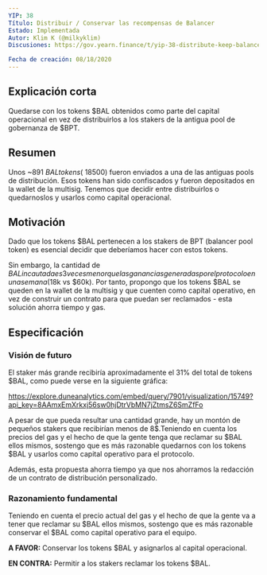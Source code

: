```yaml
---
YIP: 38
Título: Distribuir / Conservar las recompensas de Balancer
Estado: Implementada
Autor: Klim K (@milkyklim)
Discusiones: https://gov.yearn.finance/t/yip-38-distribute-keep-balancer-rewards/2436

Fecha de creación: 08/18/2020
---
```


<!--You can leave these HTML comments in your merged SIP and delete the visible duplicate text guides, they will not appear and may be helpful to refer to if you edit it again. This is the suggested template for new SIPs. Note that an SIP number will be assigned by an editor. When opening a pull request to submit your SIP, please use an abbreviated title in the filename, `sip-draft_title_abbrev.md`. The title should be 44 characters or less.-->

## Explicación corta
<!--"If you can't explain it simply, you don't understand it well enough." Simply describe the outcome the proposed changes intends to achieve. This should be non-technical and accessible to a casual community member.-->

Quedarse con los tokens $BAL obtenidos como parte del capital operacional en vez de distribuirlos a los stakers de la antigua pool de gobernanza de $BPT.


## Resumen
<!--A short (~200 word) description of the proposed change, the abstract should clearly describe the proposed change. This is what *will* be done if the SIP is implemented, not *why* it should be done or *how* it will be done. If the SIP proposes deploying a new contract, write, "we propose to deploy a new contract that will do x".-->

Unos ~891 $BAL tokens (~18500$) fueron enviados a una de las antiguas pools de distribución. Esos tokens han sido confiscados y fueron depositados en la wallet de la multisig. Tenemos que decidir entre distribuirlos o quedarnoslos y usarlos como capital operacional.

## Motivación
<!--This is the problem statement. This is the *why* of the SIP. It should clearly explain *why* the current state of the protocol is inadequate.  It is critical that you explain *why* the change is needed, if the SIP proposes changing how something is calculated, you must address *why* the current calculation is innaccurate or wrong. This is not the place to describe how the SIP will address the issue!-->
Dado que los tokens $BAL pertenecen a los stakers de BPT (balancer pool token) es esencial decidir que deberíamos hacer con estos tokens.

Sin embargo, la cantidad de $BAL incautada es 3 veces menor que las ganancias generadas por el protocolo en una semana ($18k vs $60k). Por tanto, propongo que los tokens $BAL se queden en la wallet de la multisig y que cuenten como capital operativo, en vez de construir un contrato para que puedan ser reclamados - esta solución ahorra tiempo y gas.

## Especificación
<!--The specification should describe the syntax and semantics of any new feature, there are five sections
1. Overview
2. Rationale
3. Technical Specification
4. Test Cases
5. Configurable Values
-->

### Visión de futuro
<!--This is a high level overview of *how* the SIP will solve the problem. The overview should clearly describe how the new feature will be implemented.-->

El staker más grande recibiría aproximadamente el 31% del total de tokens $BAL, como puede verse en la siguiente gráfica: 

https://explore.duneanalytics.com/embed/query/7901/visualization/15749?api_key=8AAmxEmXrkxj56sw0hjDtrVbMN7jZtmsZ6SmZfFo 

A pesar de que pueda resultar una cantidad grande, hay un montón de pequeños stakers que recibirían menos de 8$.Teniendo en cuenta los precios del gas y el hecho de que la gente tenga que reclamar su $BAL ellos mismos, sostengo que es más razonable quedarnos con los tokens $BAL y usarlos como capital operativo para el protocolo.

Además, esta propuesta ahorra tiempo ya que nos ahorramos la redacción de un contrato de distribución personalizado.


### Razonamiento fundamental
<!--This is where you explain the reasoning behind how you propose to solve the problem. Why did you propose to implement the change in this way, what were the considerations and trade-offs. The rationale fleshes out what motivated the design and why particular design decisions were made. It should describe alternate designs that were considered and related work. The rationale may also provide evidence of consensus within the community, and should discuss important objections or concerns raised during discussion.-->

Teniendo en cuenta el precio actual del gas y el hecho de que la gente va a tener que reclamar su $BAL ellos mismos, sostengo que es más razonable  conservar el $BAL como capital operativo para el equipo.

**A FAVOR:** Conservar los tokens $BAL y asignarlos al capital operacional.

**EN CONTRA:** Permitir a los stakers reclamar los tokens $BAL.
